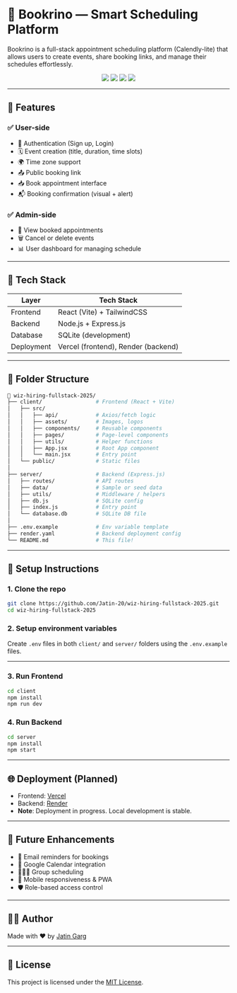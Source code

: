 
# 📅 Bookrino — Smart Scheduling Platform

Bookrino is a full-stack appointment scheduling platform (Calendly-lite) that allows users to create events, share booking links, and manage their schedules effortlessly.

<div align="center">
  <img src="https://img.shields.io/badge/Status-In%20Progress-blue" />
  <img src="https://img.shields.io/badge/Frontend-React%20%2B%20Vite-green" />
  <img src="https://img.shields.io/badge/Backend-Express.js-red" />
  <img src="https://img.shields.io/badge/Styling-TailwindCSS-9cf" />
</div>

---

## 🚀 Features

### ✅ User-side
- 🔐 Authentication (Sign up, Login)
- 🗓️ Event creation (title, duration, time slots)
- 🌍 Time zone support
- 📤 Public booking link
- 📥 Book appointment interface
- 📬 Booking confirmation (visual + alert)

### ✅ Admin-side
- 🧾 View booked appointments
- 🗑️ Cancel or delete events
- 📊 User dashboard for managing schedule

---

## 🧠 Tech Stack

| Layer     | Tech Stack             |
|-----------|------------------------|
| Frontend  | React (Vite) + TailwindCSS |
| Backend   | Node.js + Express.js   |
| Database  | SQLite (development)   |
| Deployment | Vercel (frontend), Render (backend) |

---

## 📂 Folder Structure

```bash
📁 wiz-hiring-fullstack-2025/
├── client/                 # Frontend (React + Vite)
│   ├── src/
│   │   ├── api/            # Axios/fetch logic
│   │   ├── assets/         # Images, logos
│   │   ├── components/     # Reusable components
│   │   ├── pages/          # Page-level components
│   │   ├── utils/          # Helper functions
│   │   ├── App.jsx         # Root App component
│   │   └── main.jsx        # Entry point
│   └── public/             # Static files
│
├── server/                 # Backend (Express.js)
│   ├── routes/             # API routes
│   ├── data/               # Sample or seed data
│   ├── utils/              # Middleware / helpers
│   ├── db.js               # SQLite config
│   ├── index.js            # Entry point
│   └── database.db         # SQLite DB file
│
├── .env.example            # Env variable template
├── render.yaml             # Backend deployment config
└── README.md               # This file!
````

---

## 🔧 Setup Instructions

### 1. Clone the repo

```bash
git clone https://github.com/Jatin-20/wiz-hiring-fullstack-2025.git
cd wiz-hiring-fullstack-2025
```

### 2. Setup environment variables

Create `.env` files in both `client/` and `server/` folders using the `.env.example` files.

---

### 3. Run Frontend

```bash
cd client
npm install
npm run dev
```

### 4. Run Backend

```bash
cd server
npm install
npm start
```

---

## 🌐 Deployment (Planned)

* Frontend: [Vercel](https://vercel.com/)
* Backend: [Render](https://render.com/)
* **Note**: Deployment in progress. Local development is stable.

---

## 🔮 Future Enhancements

* 📩 Email reminders for bookings
* 📆 Google Calendar integration
* 🧑‍🤝‍🧑 Group scheduling
* 📱 Mobile responsiveness & PWA
* 🛡️ Role-based access control

---

## 👨‍💻 Author

Made with ❤️ by [Jatin Garg](https://github.com/Jatin-20)

---

## 📃 License

This project is licensed under the [MIT License](LICENSE).





